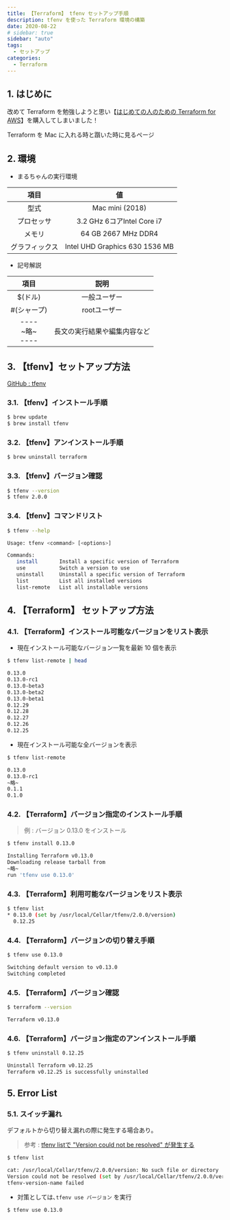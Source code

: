 ```yaml
---
title: 【Terraform】 tfenv セットアップ手順
description: tfenv を使った Terraform 環境の構築
date: 2020-08-22
# sidebar: true
sidebar: "auto"
tags:
  - セットアップ
categories:
  - Terraform
---
```


## 1. はじめに
改めて Terraform を勉強しようと思い【[はじめての人のための Terraform for AWS](https://amzn.to/327bVly)】を購入してしまいました！

Terraform を Mac に入れる時と躓いた時に見るページ

## 2. 環境

- まるちゃんの実行環境

|項目|値|
|:--:|:--:|
|型式|Mac mini (2018)|
|プロセッサ|3.2 GHz 6コアIntel Core i7|
|メモリ|64 GB 2667 MHz DDR4|
|グラフィックス|Intel UHD Graphics 630 1536 MB|

- 記号解説

|項目|説明|
|:---:|:---:|
|$(ドル) |一般ユーザー|
|#(シャープ)|rootユーザー|
|----<br>\~略\~<br>----|長文の実行結果や編集内容など|

## 3. 【tfenv】セットアップ方法

[GitHub : tfenv](https://github.com/tfutils/tfenv)

### 3.1. 【tfenv】インストール手順

```sh
$ brew update
$ brew install tfenv
```

### 3.2. 【tfenv】アンインストール手順

```sh
$ brew uninstall terraform
```

### 3.3. 【tfenv】バージョン確認

```sh
$ tfenv --version
$ tfenv 2.0.0
```

### 3.4. 【tfenv】コマンドリスト

```sh
$ tfenv --help

Usage: tfenv <command> [<options>]

Commands:
   install       Install a specific version of Terraform
   use           Switch a version to use
   uninstall     Uninstall a specific version of Terraform
   list          List all installed versions
   list-remote   List all installable versions
```

## 4. 【Terraform】 セットアップ方法

### 4.1. 【Terraform】インストール可能なバージョンをリスト表示

- 現在インストール可能なバージョン一覧を最新 10 個を表示

```sh
$ tfenv list-remote | head

0.13.0
0.13.0-rc1
0.13.0-beta3
0.13.0-beta2
0.13.0-beta1
0.12.29
0.12.28
0.12.27
0.12.26
0.12.25
```

- 現在インストール可能な全バージョンを表示

```sh
$ tfenv list-remote

0.13.0
0.13.0-rc1
~略~
0.1.1
0.1.0
```

### 4.2. 【Terraform】バージョン指定のインストール手順

> 例 : バージョン 0.13.0 をインストール

```sh
$ tfenv install 0.13.0

Installing Terraform v0.13.0
Downloading release tarball from 
~略~
run 'tfenv use 0.13.0'
```

### 4.3. 【Terraform】利用可能なバージョンをリスト表示

```sh
$ tfenv list
* 0.13.0 (set by /usr/local/Cellar/tfenv/2.0.0/version)
  0.12.25
```

### 4.4. 【Terraform】バージョンの切り替え手順

```sh
$ tfenv use 0.13.0

Switching default version to v0.13.0
Switching completed
```

### 4.5. 【Terraform】バージョン確認

```sh
$ terraform --version

Terraform v0.13.0
```

### 4.6. 【Terraform】バージョン指定のアンインストール手順

```sh
$ tfenv uninstall 0.12.25

Uninstall Terraform v0.12.25
Terraform v0.12.25 is successfully uninstalled
```

## 5. Error List

### 5.1. スイッチ漏れ

デフォルトから切り替え漏れの際に発生する場合あり｡

> 参考 : [tfenv listで "Version could not be resolved" が発生する](https://qiita.com/takkii1010/items/6910da995b6c21ac6b3a)

```sh
$ tfenv list

cat: /usr/local/Cellar/tfenv/2.0.0/version: No such file or directory
Version could not be resolved (set by /usr/local/Cellar/tfenv/2.0.0/version or tfenv use <version>)
tfenv-version-name failed
```

- 対策としては､`tfenv use バージョン` を実行

```sh
$ tfenv use 0.13.0
```